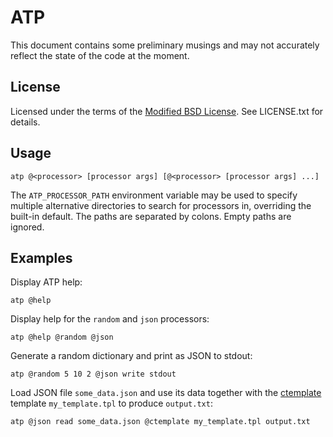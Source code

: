 # ATP

This document contains some preliminary musings and may not accurately reflect the state of the code at the moment.

## License

Licensed under the terms of the [Modified BSD License](http://opensource.org/licenses/BSD-3-Clause).  See LICENSE.txt for details.

## Usage

    atp @<processor> [processor args] [@<processor> [processor args] ...]

The `ATP_PROCESSOR_PATH` environment variable may be used to specify multiple alternative directories to search for processors in, overriding the built-in default.  The paths are separated by colons.  Empty paths are ignored.

## Examples

Display ATP help:

    atp @help

Display help for the `random` and `json` processors:

    atp @help @random @json

Generate a random dictionary and print as JSON to stdout:

    atp @random 5 10 2 @json write stdout

Load JSON file `some_data.json` and use its data together with the [ctemplate](http://code.google.com/p/ctemplate/) template `my_template.tpl` to produce `output.txt`:

    atp @json read some_data.json @ctemplate my_template.tpl output.txt
